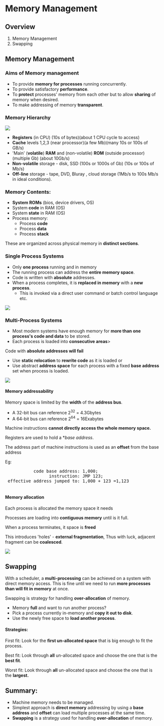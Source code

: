 # Memory Management

## Overview

1. Memory Management
2. Swapping

## Memory Management

### Aims of Memory management

- To provide **memory for processes** running concurrently.
- To provide satisfactory **performance**.
- To **protect** processes' memory from each other but to allow **sharing** of memory when desired.
- To make addressing of memory **transparent**.

### Memory Hierarchy

![](https://i.imgur.com/14viNSd.png)

- **Registers** (in CPU) (10s of bytes)(about 1 CPU cycle to access)
- **Cache** levels 1,2,3 (near processor)(a few Mb)(many 10s or 100s of GB/s)
- 'Main' (**volatile**) **RAM** and (non-volatile) **ROM** (outside processor) (multiple Gb) (about 10Gb/s)
- **Non-volatile** storage - disk, SSD (100s or 1000s of Gb) (10s or 100s of Mb/s)
- **Off-line** storage - tape, DVD, Bluray , cloud storage (1Mb/s to 100s Mb/s in ideal conditions).


### Memory Contents:

- **System ROMs** (bios, device drivers, OS)
- System **code** in RAM (OS)
- System **state** in RAM (OS)
- Process memory:
    - Process **code**
    - Process **data**
    - Process **stack**

These are organized across physical memory in **distinct sections**.

### Single Process Systems

- Only **one process** running and in memory
- The running process can address the **entire memory space**.
- Code is written with **absolute** addresses.
- When a process completes, it is **replaced in memory** with a **new process**.
    - This is invoked via a direct user command or batch control language etc.
    
![](https://i.imgur.com/WJfGZGY.png)

### Multi-Process Systems

- Most modern systems have enough memory for **more than one process's code and data** to be stored.
- Each process is loaded into **consecutive areas**>

Code with **absolute addresses will fail**
- Use **static relocation** to **rewrite code** as it is loaded or
- Use abstract **address space** for each process with a fixed **base address** set when process is loaded.

![](https://i.imgur.com/IuaF5fy.png)

#### Memory addressability

Memory space is limited by the **width** of the **address bus**.
- A 32-bit bus can reference 2<sup>32</sup> = 4.3Gbytes
- A 64-bit bus can reference 2<sup>64</sup> = 16Exabytes

Machine instructions **cannot directly access the whole memory space.**

Registers are used to hold a **base address*.

The address part of machine instructions is used as an **offset** from the base address

Eg:
   <pre>
           code base address: 1,000;
                 instruction: JMP 123;
 effective address jumped to: 1,000 + 123 =1,123
 </pre>
 
 #### Memory allocation
 
 Each process is allocated the memory space it needs
 
 Processes are loading into **contiguous memory** until is it full.
 
 When a process terminates, it space is **freed**
 
 This introduces 'holes' - **external fragmentation**, Thus with luck, adjacent fragment can be **coalesced**.
 
 ![](https://i.imgur.com/Bck5Sl8.png)
 
 ## Swapping
 
 With a scheduler, a **multi-processing** can be achieved on a system with direct memory access.
 This is fine until we need to run **more processes than will fit in memory** at once.
 
 Swapping is strategy for handling **over-allocation** of memory.
  - Memory **full** and want to run another process?
  - Pick a process currently in-memory and **copy it out to disk**.
  - Use the newly free space to **load another process**.
  
  #### Strategies:
  
  First fit: Look for the **first un-allocated space** that is big enough to fit the process.
  
  Best fit: Look through **all** un-allocated space and choose the one that is the **best fit**.
  
  Worst fit: Look through **all** un-allocated space and choose the one that is the **largest.**
  
  
 ## Summary:
 
 - Machine memory needs to be managed.
 - Simplest approach is **direct memory** addressing by using a **base address** and **offset** can load multiple
 processes at the same time.
 - **Swapping** is a strategy used for handling **over-allocation** of memory.